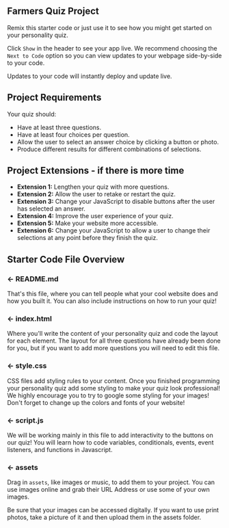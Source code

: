 ## Farmers Quiz Project

Remix this starter code or just use it to see how you might get started on your personality quiz.

Click `Show` in the header to see your app live. We recommend choosing the `Next to Code` option so you can view updates to your webpage side-by-side to your code. 

Updates to your code will instantly deploy and update live.

## Project Requirements
Your quiz should:

* Have at least three questions.
* Have at least four choices per question.
* Allow the user to select an answer choice by clicking a button or photo.
* Produce different results for different combinations of selections.

## Project Extensions - if there is more time

* **Extension 1:** Lengthen your quiz with more questions.
* **Extension 2:** Allow the user to retake or restart the quiz.
* **Extension 3:** Change your JavaScript to disable buttons after the user has selected an answer.
* **Extension 4:** Improve the user experience of your quiz.
* **Extension 5:** Make your website more accessible.
* **Extension 6:** Change your JavaScript to allow a user to change their selections at any point before they finish the quiz.

## Starter Code File Overview

### ← README.md

That's this file, where you can tell people what your cool website does and how you built it. You can also include instructions on how to run your quiz!

### ← index.html

Where you'll write the content of your personality quiz and code the layout for each element.
The layout for all three questions have already been done for you, but if you want to add more questions you will need to edit this file. 

### ← style.css

CSS files add styling rules to your content. Once you finished programming your personality quiz add some styling to make your quiz look professional! 
We highly encourage you to try to google some styling for your images! Don't forget to change up the colors and fonts of your website!

### ← script.js

We will be working mainly in this file to add interactivity to the buttons on our quiz! You will learn how to code variables, conditionals, events, event listeners, and functions in Javascript.

### ← assets

Drag in `assets`, like images or music, to add them to your project. You can use images online and grab their URL Address or use some of your own images.

Be sure that your images can be accessed digitally. If you want to use print photos, take a picture of it and then upload them in the assets folder.
